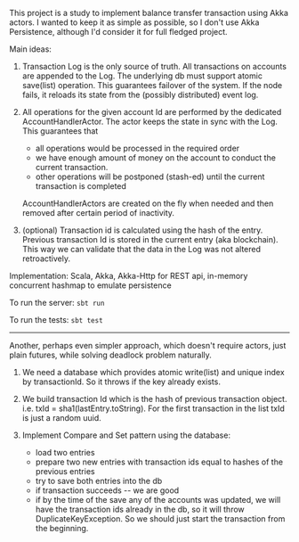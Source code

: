 This project is a study to implement balance transfer transaction using Akka actors.
I wanted to keep it as simple as possible, so I don't use Akka Persistence, although I'd consider it for full fledged project.

Main ideas:

1. Transaction Log is the only source of truth. All transactions on accounts are appended to the Log. 
   The underlying db must support atomic save(list) operation.
   This guarantees failover of the system. If the node fails, it reloads its state from the (possibly distributed) event log.
    
2. All operations for the given account Id are performed by the dedicated AccountHandlerActor. 
   The actor keeps the state in sync with the Log. 
   This guarantees that
   - all operations would be processed in the required order
   - we have enough amount of money on the account to conduct the current transaction.
   - other operations will be postponed (stash-ed) until the current transaction is completed
   
   AccountHandlerActors are created on the fly when needed and then removed after certain period of inactivity.

3. (optional) Transaction id is calculated using the hash of the entry. 
   Previous transaction Id is stored in the current entry (aka blockchain). 
   This way we can validate that the data in the Log was not altered retroactively.

Implementation:
Scala, Akka, Akka-Http for REST api, in-memory concurrent hashmap to emulate persistence

To run the server:
`sbt run`

To run the tests:
`sbt test`

----------------------------

Another, perhaps even simpler approach, which doesn't require actors, just plain futures,
while solving deadlock problem naturally.

1. We need a database which provides atomic write(list) and unique index by transactionId.
   So it throws if the key already exists.

2. We build transaction Id which is the hash of previous transaction object.
   i.e. txId = sha1(lastEntry.toString). For the first transaction in the list txId is just a random uuid.
 
3. Implement Compare and Set pattern using the database:
    - load two entries
    - prepare two new entries with transaction ids equal to hashes of the previous entries
    - try to save both entries into the db
    - if transaction succeeds -- we are good
    - if by the time of the save any of the accounts was updated, we will have the transaction ids already in the db,
      so it will throw DuplicateKeyException. So we should just start the transaction from the beginning.
      

